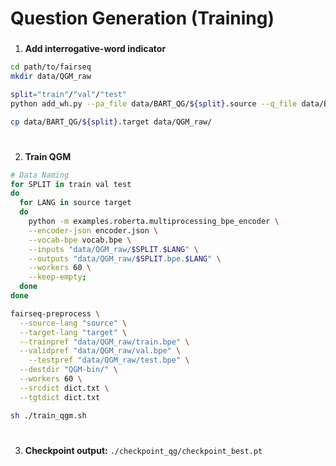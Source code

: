 # Question Generation (Training)
###
1. **Add interrogative-word indicator**

```bash
cd path/to/fairseq
mkdir data/QGM_raw

split="train"/"val"/"test"
python add_wh.py --pa_file data/BART_QG/${split}.source --q_file data/BART_QG/${split}.target --write data/QGM_raw/${split}.source

cp data/BART_QG/${split}.target data/QGM_raw/
```
#
2. **Train QGM**

```bash
# Data Naming
for SPLIT in train val test
do
  for LANG in source target
  do
    python -m examples.roberta.multiprocessing_bpe_encoder \
    --encoder-json encoder.json \
    --vocab-bpe vocab.bpe \
    --inputs "data/QGM_raw/$SPLIT.$LANG" \
    --outputs "data/QGM_raw/$SPLIT.bpe.$LANG" \
    --workers 60 \
    --keep-empty;
  done
done

fairseq-preprocess \
  --source-lang "source" \
  --target-lang "target" \
  --trainpref "data/QGM_raw/train.bpe" \
  --validpref "data/QGM_raw/val.bpe" \
	--testpref "data/QGM_raw/test.bpe" \
  --destdir "QGM-bin/" \
  --workers 60 \
  --srcdict dict.txt \
  --tgtdict dict.txt

sh ./train_qgm.sh
```
#
3. **Checkpoint output:** `./checkpoint_qg/checkpoint_best.pt`

